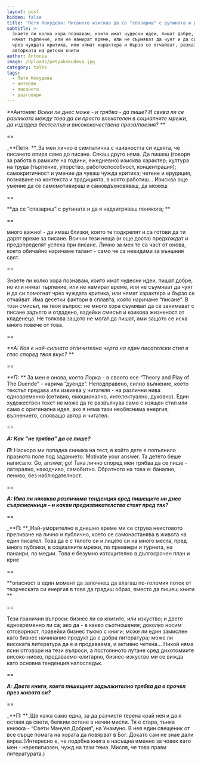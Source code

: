 ```yaml
---
layout: post
hidden: false
title: 'Петя Кокудева: Писането изисква да се "спазариш" с рутината и да я надхитряваш'
subtitle: >-
  Знаете ли колко хора познавам, които имат чудесни идеи, пишат добре, но или
  нямат търпение, или не намират време, или не съумяват да чуят и да си помогнат
  чрез чуждата критика, или нямат характера и бързо се отчайват, разказва
  авторката на детски книги
author: Antonia
image: /Uploads/petyakokudeva.jpg
category: talks
tags:
  - Петя Кокудева
  - интервю
  - писането
  - разговори
---
```

_**Антония: Всеки ли днес може - и трябва - да пише? И свива ли се разликата между това да си просто влекателен в социалните мрежи, да издадеш бестселър и висококачествена проза/поезия?   **_

\==

_**Петя: **_За мен лично е симпатична с наивността си идеята, че писането опира само до писане. Сякаш друго няма. Да пишеш (говоря за работа в рамките на години, ежедневно) изисква характер; култура на труда (търпение, упорство, работоспособност, концентрация); самокритичност и умение да чуваш чужда критика; четене и ерудиция, познаване на контекста и традицията, в която работиш… Изисква още умение да се самомотивираш и самовдъхновяваш, да можеш 

\==

**да се “спазариш” с рутината и да я надхитряваш понякога; **

\==

много важно! - да имаш близки, които те подкрепят и са готови да ти дарят време за писане. Всички тези неща (и още доста) предхождат и предопределят успеха при писане. Лично за мен те са част от онова, което обичайно наричаме талант - само че са невидими за външния свят. 

\==

Знаете ли колко хора познавам, които имат чудесни идеи, пишат добре, но или нямат търпение, или не намират време, или не съумяват да чуят и да си помогнат чрез чуждата критика, или нямат характера и бързо се отчайват. Има десетки фактори в сплавта, която наричаме “писане”. В този смисъл, на твоя въпрос: не много хора съумяват да се занимават с писане задълго и отдадено, вадейки смисъл и езикова жизненост от кладенеца. Не толкова защото не могат да пишат, ами защото се иска много повече от това.

\==

_**А: Коя е най-силната отличителна черта на един писателски стил и глас според твоя вкус?  **_

\==

_**П: **_ За мен е онова, което Лорка - в своето есе “Theory and Play of The Duende” - нарича “дуенде”. Неподправено, силно вълнение, което текстът предава или извиква у читателя - на различни нива едновременно (сетивно, емоционално, интелектуално, духовно). Един художествен текст не може да те развълнува само с изящен стил или само с оригинална идея, ако я няма тази необяснима енергия, вълнението, спояващо автор и читател.

\==

_**А: Как “не трябва” да се пише?**_

_**П:**_ Наскоро ми попадна снимка на тест, в който дете е попълнило празното поле под заданието: Motivate your answer. Та детето беше написало: Go, answer, go! Така лично според мен трябва да се пише - латерално, находчиво, самобитно. Обратното на това е: банално, лениво, без наблюдателност.

\==

_**А: Има ли някаква различима тенденция сред пишещите ни днес съвременници – и какви предизвикателства стоят пред тях?**_

\==

_**П: **_Най-уморително в днешно време ми се струва неистовото преливане на лично и публично, което се самонастанява в живота на един писател. Това да е с тялото си и лицето си на много места, пред много публики, в социалните мрежи, по премиери и турнета, на панаири, по медии. Това е безумно изтощително в дългосрочен план и крие 

\==

**опасност в един момент да започнеш да влагаш по-големия поток от творческата си енергия в това да градиш образ, вместо да пишеш книги **

\==

Тези гранични въпроси: бизнес ли са книгите, или изкуство; и двете едновременно ли са; ако да - в какво съотношение; доколко носим отговорност, правейки бизнес тъкмо с книги; може ли един замислен като бизнес начинание продукт да е добра литература; може ли високата литература да е и продаваема, и активно четена... Никой няма ясни отговори на тези въпроси, а постоянното лутане сред дихотомиите високо-ниско, продаваемо-елитарно, бизнес-изкуство ми се вижда като основна тенденция напоследък.

\==

_**А: Двете книги, които пишещият задължително трябва да е прочел през живота си?**_

\==

_**П: **_Ще кажа само една, за да разчистя терена край нея и да я оставя да свети, белким остане в нечии мисли. Тя е стара, тънка книжка - “Свети Мануел Добрия”, на Унамуно. В нея един свещеник от все сърце помага на хората да повярват в Бог. Докато сам не знае дали вярва.(Интересно е, че подобна книга е насъщна именно за човек като мен - нерелигиозен, чужд на тази тема. Мисля, че това прави литературата.)
